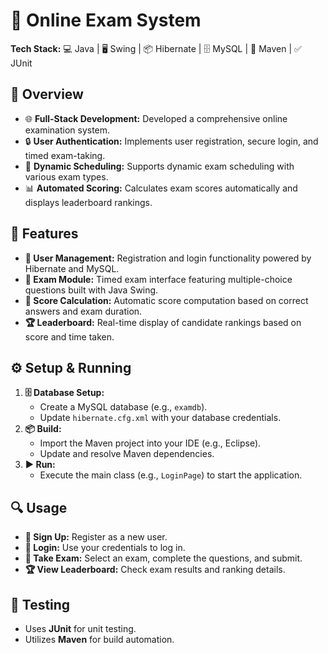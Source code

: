 # 📝 Online Exam System

**Tech Stack:** 💻 Java | 🖥️ Swing | 📦 Hibernate | 🗄️ MySQL | 🔧 Maven | ✅ JUnit

## 🚀 Overview
- 🌐 **Full-Stack Development:** Developed a comprehensive online examination system.
- 🔒 **User Authentication:** Implements user registration, secure login, and timed exam-taking.
- 📅 **Dynamic Scheduling:** Supports dynamic exam scheduling with various exam types.
- 📊 **Automated Scoring:** Calculates exam scores automatically and displays leaderboard rankings.

## 🌟 Features
- **👥 User Management:** Registration and login functionality powered by Hibernate and MySQL.
- **📝 Exam Module:** Timed exam interface featuring multiple-choice questions built with Java Swing.
- **🎯 Score Calculation:** Automatic score computation based on correct answers and exam duration.
- **🏆 Leaderboard:** Real-time display of candidate rankings based on score and time taken.

## ⚙️ Setup & Running
1. **🗄️ Database Setup:**  
   - Create a MySQL database (e.g., `examdb`).  
   - Update `hibernate.cfg.xml` with your database credentials.
2. **📦 Build:**  
   - Import the Maven project into your IDE (e.g., Eclipse).  
   - Update and resolve Maven dependencies.
3. **▶️ Run:**  
   - Execute the main class (e.g., `LoginPage`) to start the application.

## 🔍 Usage
- **📝 Sign Up:** Register as a new user.
- **🔑 Login:** Use your credentials to log in.
- **📝 Take Exam:** Select an exam, complete the questions, and submit.
- **🏆 View Leaderboard:** Check exam results and ranking details.

## 🧪 Testing
- Uses **JUnit** for unit testing.
- Utilizes **Maven** for build automation.
